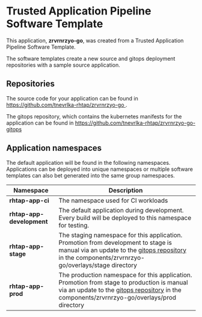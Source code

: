# Trusted Application Pipeline Software Template

This application, **zrvrnrzyo-go**, was created from a Trusted Application Pipeline Software Template.

The software templates create a new source and gitops deployment repositories with a sample source application. 

## Repositories

The source code for your application can be found in [https://github.com/tnevrlka-rhtap/zrvrnrzyo-go ](https://github.com/tnevrlka-rhtap/zrvrnrzyo-go ).
 
The gitops repository, which contains the kubernetes manifests for the application can be found in 
[https://github.com/tnevrlka-rhtap/zrvrnrzyo-go-gitops ](https://github.com/tnevrlka-rhtap/zrvrnrzyo-go-gitops ) 

## Application namespaces 

The default application will be found in the following namespaces. Applications can be deployed into unique namespaces or multiple software templates can also bet generated into the same group namespaces.  

|  Namespace   |  Description   |  
| -------- | -------- |
| **rhtap-app-ci** | The namespace used for CI workloads |
| **rhtap-app-development** | The default application during development. Every build will be deployed to this namespace for testing. |
| **rhtap-app-stage** | The staging namespace for this application. Promotion from development to stage is manual via an update to the [gitops repository](https://github.com/tnevrlka-rhtap/zrvrnrzyo-go-gitops ) in the components/zrvrnrzyo-go/overlays/stage directory |
| **rhtap-app-prod** | The production namespace for this application. Promotion from stage to production is manual via an update to the [gitops repository](https://github.com/tnevrlka-rhtap/zrvrnrzyo-go-gitops ) in the components/zrvrnrzyo-go/overlays/prod directory |